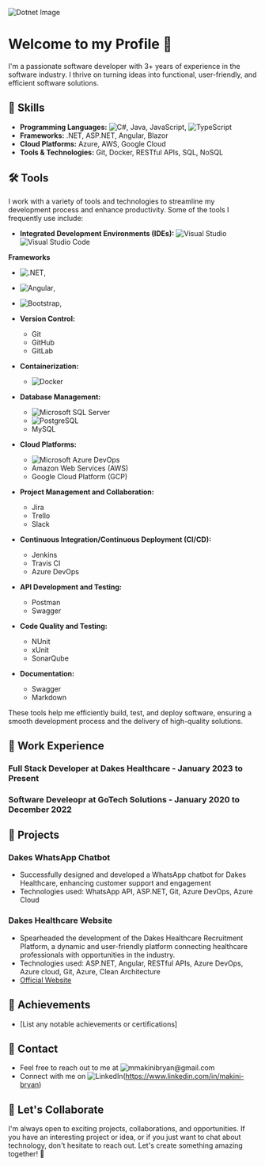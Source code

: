 ![Dotnet Image](https://wakeupandcode.com/wp-content/uploads/2019/03/C.NET_-1024x384-1.png)

# Welcome to my Profile 👋

I'm a passionate software developer with 3+ years of experience in the software industry. I thrive on turning ideas into functional, user-friendly, and efficient software solutions. 

## 🔧 Skills

- **Programming Languages:** ![C#](https://img.shields.io/badge/C%23-239120?style=for-the-badge&logo=c-sharp&logoColor=white), Java, JavaScript, ![TypeScript](https://img.shields.io/badge/TypeScript-007ACC?style=for-the-badge&logo=typescript&logoColor=white)
- **Frameworks:** .NET, ASP.NET, Angular, Blazor
- **Cloud Platforms:** Azure, AWS, Google Cloud
- **Tools & Technologies:** Git, Docker, RESTful APIs, SQL, NoSQL
## 🛠️ Tools

I work with a variety of tools and technologies to streamline my development process and enhance productivity. Some of the tools I frequently use include:

- **Integrated Development Environments (IDEs):**
  ![Visual Studio](https://img.shields.io/badge/Visual_Studio-5C2D91?style=for-the-badge&logo=visual%20studio&logoColor=white)
  ![Visual Studio Code](https://img.shields.io/badge/Visual_Studio_Code-0078D4?style=for-the-badge&logo=visual%20studio%20code&logoColor=white)
  
**Frameworks**
- ![.NET](https://img.shields.io/badge/.NET-512BD4?style=for-the-badge&logo=dotnet&logoColor=white),
- ![Angular](https://img.shields.io/badge/Angular-DD0031?style=for-the-badge&logo=angular&logoColor=white),
- ![Bootstrap](https://img.shields.io/badge/Bootstrap-563D7C?style=for-the-badge&logo=bootstrap&logoColor=white),
- **Version Control:**
  - Git
  - GitHub
  - GitLab

- **Containerization:**
  - ![Docker](https://img.shields.io/badge/Docker-2CA5E0?style=for-the-badge&logo=docker&logoColor=white)

- **Database Management:**
  - ![Microsoft SQL Server](https://img.shields.io/badge/Microsoft%20SQL%20Server-CC2927?style=for-the-badge&logo=microsoft%20sql%20server&logoColor=white)
  - ![PostgreSQL](https://img.shields.io/badge/PostgreSQL-316192?style=for-the-badge&logo=postgresql&logoColor=white)
  - MySQL

- **Cloud Platforms:**
  - ![Microsoft Azure DevOps](https://img.shields.io/badge/Azure_DevOps-0078D7?style=for-the-badge&logo=azure-devops&logoColor=white)
  - Amazon Web Services (AWS)
  - Google Cloud Platform (GCP)

- **Project Management and Collaboration:**
  - Jira
  - Trello
  - Slack

- **Continuous Integration/Continuous Deployment (CI/CD):**
  - Jenkins
  - Travis CI
  - Azure DevOps

- **API Development and Testing:**
  - Postman
  - Swagger

- **Code Quality and Testing:**
  - NUnit
  - xUnit
  - SonarQube

- **Documentation:**
  - Swagger
  - Markdown

These tools help me efficiently build, test, and deploy software, ensuring a smooth development process and the delivery of high-quality solutions.

## 💼 Work Experience

### Full Stack Developer  at Dakes Healthcare - January 2023 to Present



### Software Develeopr at GoTech Solutions - January 2020 to December 2022



## 🚀 Projects

### Dakes WhatsApp Chatbot

- Successfully designed and developed a WhatsApp chatbot for Dakes Healthcare, enhancing customer support and engagement
- Technologies used: WhatsApp API, ASP.NET, Git, Azure DevOps, Azure Cloud


### Dakes Healthcare Website

- Spearheaded the development of the Dakes Healthcare Recruitment Platform, a dynamic and user-friendly platform connecting healthcare professionals with opportunities in the industry.
- Technologies used: ASP.NET, Angular, RESTful APIs, Azure DevOps, Azure cloud, Git, Azure, Clean Architecture
- [Official Website](https://dakeshealthcare.com/)


## 🌟 Achievements

- [List any notable achievements or certifications]

## 📧 Contact

- Feel free to reach out to me at ![mmakinibryan@gmail.com](https://img.shields.io/badge/Gmail-D14836?style=for-the-badge&logo=gmail&logoColor=white)
- Connect with me on ![LinkedIn](https://img.shields.io/badge/LinkedIn-0077B5?style=for-the-badge&logo=linkedin&logoColor=white)(https://www.linkedin.com/in/makini-bryan)

## 🤝 Let's Collaborate

I'm always open to exciting projects, collaborations, and opportunities. If you have an interesting project or idea, or if you just want to chat about technology, don't hesitate to reach out. Let's create something amazing together! 🚀
